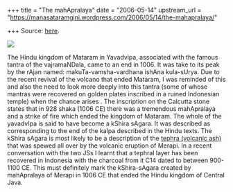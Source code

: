 +++
title = "The mahApralaya"
date = "2006-05-14"
upstream_url = "https://manasataramgini.wordpress.com/2006/05/14/the-mahapralaya/"

+++
Source: [here](https://manasataramgini.wordpress.com/2006/05/14/the-mahapralaya/).



[![](https://i2.wp.com/photos1.blogger.com/blogger/2010/410/320/Merapi.0.jpg)](http://photos1.blogger.com/blogger/2010/410/1600/Merapi.0.jpg)

The Hindu kingdom of Mataram in Yavadvipa, associated with the famous tantra of the vajramaNDala, came to an end in 1006. It was take to its peak by the rAjan named: makuTa-vamsha-vardhana ishAna kula-sUrya. Due to the recent revival of the volcano that ended Mataram, I was reminded of this and also the need to look more deeply into this tantra (some of whose mantras were recovered on golden plates inscribed in a ruined Indonesian temple) when the chance arises . The inscription on the Calcutta stone states that in 928 shaka (1006 CE) there was a tremendous mahApralaya and a strike of fire which ended the kingdom of Mataram. The whole of the yavadvIpa is said to have become a kShira sAgara. It was described as corresponding to the end of the kalpa described in the Hindu texts. The kShira sAgara is most likely to be a description of the [tephra (volcanic ash)](http://volcanoes.usgs.gov/Products/Pglossary/tephra.html) that was spewed all over by the volcanic eruption of Merapi. In a recent conversation with the two JSs I learnt that a tephral layer has been recovered in Indonesia with the charcoal from it C14 dated to between 900-1100 CE. This must definitely mark the kShira-sAgara created by mahApralaya of Merapi in 1006 CE that ended the Hindu kingdom of Central Java.


